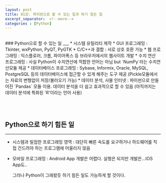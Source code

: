 ```yaml
---
layout: post
title: 01강. 파이썬으로 할 수 있는 일과 하기 힘든 일
excerpt_separator:  <!--more-->
categories : [Python]
---
```


<br>
### Python으로 할 수 있는 일
___
* 시스템 유틸리티 제작
* GUI 프로그래밍 : Tkinter, wxPython, PyQT, PyGTK
* C/C++과 결합 : 서로 상호 호환 가능
* 웹 프로그래밍 : 익스플로러, 크롬, 파이어폭스 등 브라우저에서의 웹사이트 개발
* 수치 연산 프로그래밍 : 사실 Python이 수치연산에 적합한 언어는 아님
                       but `NumPy`라는 수치연산모듈 제공
* 데이터베이스 프로그래밍 : Sybase, Informix, Oracle, MySQL, PostgreSQL 등의
                       데이터베이스에 접근할 수 있게 해주는 도구 제공
                       (Pickle모듈에서는 자료의 변형없이 저장/불러오기 가능)
* 데이터 분석, 사물 인터넷 : 파이썬으로 만들어진 `Pandas` 모듈 이용.
                          데이터 분석을 더 쉽고 효과적으로 할 수 있음
                          (아직까지는 데이터 분석에 특화된 'R'이라는 언어 사용)

<br><br>
## Python으로 하기 힘든 일
___
* 시스템과 밀접한 프로그래밍 영역 : 대단히 빠른 속도를 요구하거나 하드웨어를 직접
                                건드려야 하는 프로그램에 어울리지 않음
* 모바일 프로그래밍 : Android App 개발은 어렵다. 실행은 되지만 개발은...IOS App도..

  그러나 Python이 그래왔듯 하기 힘든 일도 가능하게 할 것이다.